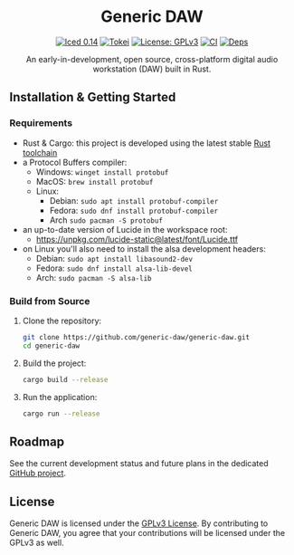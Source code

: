 <div align="center">

# Generic DAW

[![Iced 0.14](https://img.shields.io/badge/0.14-blue?logo=iced&style=for-the-badge)](https://github.com/generic-daw/generic-daw)
[![Tokei](https://tokei.rs/b1/github/generic-daw/generic-daw?style=for-the-badge)](https://tokei.rs/b1/github/generic-daw/generic-daw)
[![License: GPLv3](https://img.shields.io/badge/License-GPLv3-blue.svg?style=for-the-badge)](https://github.com/generic-daw/generic-daw/blob/master/LICENSE)
[![CI](https://img.shields.io/github/actions/workflow/status/generic-daw/generic-daw/rust.yml?style=for-the-badge)](https://github.com/generic-daw/generic-daw/actions/workflows/rust.yml)
[![Deps](https://deps.rs/repo/github/generic-daw/generic-daw/status.svg?style=for-the-badge)](https://deps.rs/repo/github/generic-daw/generic-daw)

An early-in-development, open source, cross-platform digital audio workstation (DAW) built in Rust.
</div>

## Installation & Getting Started

### Requirements

- Rust & Cargo: this project is developed using the latest stable [Rust toolchain](https://rustup.rs/)
- a Protocol Buffers compiler:
  - Windows: `winget install protobuf`
  - MacOS: `brew install protobuf`
  - Linux:
    - Debian: `sudo apt install protobuf-compiler`
    - Fedora: `sudo dnf install protobuf-compiler`
    - Arch `sudo pacman -S protobuf`
- an up-to-date version of Lucide in the workspace root:
  - https://unpkg.com/lucide-static@latest/font/Lucide.ttf
- on Linux you'll also need to install the alsa development headers:
  - Debian: `sudo apt install libasound2-dev`
  - Fedora: `sudo dnf install alsa-lib-devel`
  - Arch: `sudo pacman -S alsa-lib`

### Build from Source

1. Clone the repository:

   ```bash
   git clone https://github.com/generic-daw/generic-daw.git
   cd generic-daw
   ```

2. Build the project:

   ```bash
   cargo build --release
   ```

3. Run the application:

   ```bash
   cargo run --release
   ```

## Roadmap

See the current development status and future plans in the dedicated [GitHub project](https://github.com/orgs/generic-daw/projects/1).

## License

Generic DAW is licensed under the [GPLv3 License](https://www.gnu.org/licenses/gpl-3.0).
By contributing to Generic DAW, you agree that your contributions will be licensed under the GPLv3 as well.
